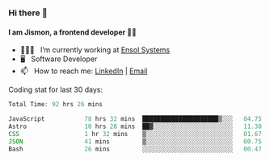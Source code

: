 ### Hi there 👋

#### I am Jismon, a frontend developer 👦🏻

- 🧑🏻‍💻   &nbsp; I’m currently working at <a href='https://www.ensolsystems.com/' target="_blank">Ensol Systems</a>
- 🖥   &nbsp; Software Developer
- 📫   &nbsp; How to reach me: <a href='https://www.linkedin.com/in/jismonthomas/'>LinkedIn</a> | <a href='mailto:hellojismonthomas@gmail.com'>Email</a>

Coding stat for last 30 days:
<!--START_SECTION:waka-->

```javascript
Total Time: 92 hrs 26 mins

JavaScript           78 hrs 32 mins  █████████████████████▒░░░   84.75 %
Astro                10 hrs 28 mins  ██▓░░░░░░░░░░░░░░░░░░░░░░   11.30 %
CSS                  1 hr 32 mins    ▒░░░░░░░░░░░░░░░░░░░░░░░░   01.67 %
JSON                 41 mins         ▒░░░░░░░░░░░░░░░░░░░░░░░░   00.75 %
Bash                 26 mins         ░░░░░░░░░░░░░░░░░░░░░░░░░   00.47 %
```

<!--END_SECTION:waka-->

<!--
**jismonthomas/jismonthomas** is a ✨ _special_ ✨ repository because its `README.md` (this file) appears on your GitHub profile.

Here are some ideas to get you started:

- 🔭 I’m currently working on ...
- 🌱 I’m currently learning ...
- 👯 I’m looking to collaborate on ...
- 🤔 I’m looking for help with ...
- 💬 Ask me about ...
- 📫 How to reach me: ...
- 😄 Pronouns: ...
- ⚡ Fun fact: ...
-->
